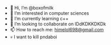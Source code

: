 - 👋 Hi, I’m @boxofmilk
- 👀 I’m interested in computer sciences
- 🌱 I’m currently learning c++
- 💞️ I’m looking to collaborate on IDdKDKKDKDk
- 📫 How to reach me: himelol698@gmail.com
- 💀 I want to kill pndaboi

